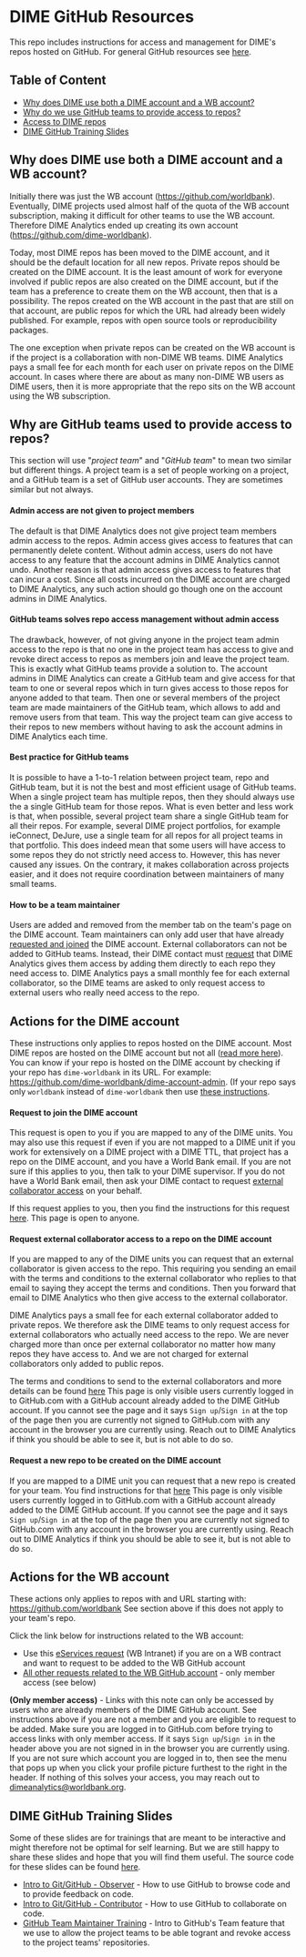 # DIME GitHub Resources

This repo includes instructions for access and management
for DIME's repos hosted on GitHub.
For general GitHub resources see [here](https://osf.io/e54gy/).

## Table of Content

* [Why does DIME use both a DIME account and a WB account?](#why-does-dime-use-both-a-dime-account-and-a-wb-account)
* [Why do we use GitHub teams to provide access to repos?](#why-does-dime-use-both-a-dime-account-and-a-wb-account)
* [Access to DIME repos](#actions-for-the-dime-account)
* [DIME GitHub Training Slides](#dime-github-training-slides)

## Why does DIME use both a DIME account and a WB account?

Initially there was just the WB account (https://github.com/worldbank).
Eventually, DIME projects used almost half of the quota
of the WB account subscription,
making it difficult for other teams to use the WB account.
Therefore DIME Analytics ended up
creating its own account (https://github.com/dime-worldbank).

Today, most DIME repos has been moved to the DIME account,
and it should be the default location for all new repos.
Private repos should be created on the DIME account.
It is the least amount of work for everyone involved if public repos
are also created on the DIME account,
but if the team has a preference to create them on the WB account,
then that is a possibility.
The repos created on the WB account in the past that are still on that account,
are public repos for which the URL had already been widely published.
For example, repos with open source tools or reproducibility packages.

The one exception when private repos can be created on the WB account
is if the project is a collaboration with non-DIME WB teams.
DIME Analytics pays a small fee for each month for each user
on private repos on the DIME account.
In cases where there are about as many non-DIME WB users as DIME users,
then it is more appropriate that the repo
sits on the WB account using the WB subscription.

## Why are GitHub teams used to provide access to repos?

This section will use "_project team_" and "_GitHub team_"
to mean two similar but different things.
A project team is a set of people working on a project,
and a GitHub team is a set of GitHub user accounts.
They are sometimes similar but not always.

#### Admin access are not given to project members

The default is that DIME Analytics does not
give project team members admin access to the repos.
Admin access gives access to features that can permanently delete content.
Without admin access, users do not have access to any feature that
the account admins in DIME Analytics cannot undo.
Another reason is that admin access gives access
to features that can incur a cost.
Since all costs incurred on the DIME account are charged to DIME Analytics,
any such action should go though one on the account admins in DIME Analytics.

#### GitHub teams solves repo access management without admin access

The drawback, however, of not giving anyone in the project team
admin access to the repo is that no one in the project team has access to
give and revoke direct access to repos
as members join and leave the project team.
This is exactly what GitHub teams provide a solution to.
The account admins in DIME Analytics can create a GitHub team and
give access for that team to one or several repos
which in turn gives access to those repos for anyone added to that team.
Then one or several members of the project team
are made maintainers of the GitHub team,
which allows to add and remove users from that team.
This way the project team can give access to their repos to new members
without having to ask the account admins in DIME Analytics each time.

#### Best practice for GitHub teams

It is possible to have a 1-to-1 relation
between project team, repo and GitHub team,
but it is not the best and most efficient usage of GitHub teams.
When a single project team has multiple repos,
then they should always use the a single GitHub team for those repos.
What is even better and less work is that, when possible,
several project team share a single GitHub team for all their repos.
For example, several DIME project portfolios, for example ieConnect, DeJure,
use a single team for all repos for all project teams in that portfolio.
This does indeed mean that some users will have access
to some repos they do not strictly need access to.
However, this has never caused any issues.
On the contrary, it makes collaboration across projects easier,
and it does not require coordination between maintainers of many small teams.

#### How to be a team maintainer

Users are added and removed from the member tab
on the team's page on the DIME account.
Team maintainers can only add user that have already
[requested and joined](#actions-for-the-dime-account) the DIME account.
External collaborators can not be added to GitHub teams.
Instead, their DIME contact must [request](#actions-for-the-dime-account)
that DIME Analytics gives them access
by adding them directly to each repo they need access to.
DIME Analytics pays a small monthly fee for each external collaborator,
so the DIME teams are asked to only request access to external users
who really need access to the repo.

## Actions for the DIME account

These instructions only applies to repos hosted on the DIME account.
Most DIME repos are hosted on the DIME account but not all
([read more here](#why-does-dime-use-both-the-dime-account-and-the-wb-account)).
You can know if your repo is hosted on the DIME account by checking
if your repo has `dime-worldbank` in its URL.
For example: https://github.com/dime-worldbank/dime-account-admin.
(If your repo says only `worldbank` instead of `dime-worldbank` then use
[these instructions](#actions-for-the-wb-account).

#### Request to join the DIME account

This request is open to you if you are mapped to any of the DIME units.
You may also use this request if even if you are not mapped to a DIME unit if
you work for extensively on a DIME project with a DIME TTL,
that project has a repo on the DIME account,
and you have a World Bank email.
If you are not sure if this applies to you, then talk to your DIME supervisor.
If you do not have a World Bank email, then ask your DIME contact to request
[external collaborator access](#request-external-collaborator-access-to-a-repo-on-the-dime-account)
on your behalf.

If this request applies to you, then you find the instructions for this request
[here](https://github.com/dime-worldbank/dime-account-admin/blob/main/instructions/request-access-dime-org.md).
This page is open to anyone.

#### Request external collaborator access to a repo on the DIME account

If you are mapped to any of the DIME units you can request that
an external collaborator is given access to the repo.
This requiring you sending an email with the terms and conditions
to the external collaborator who replies
to that email to saying they accept the terms and conditions.
Then you forward that email to DIME Analytics who then
give access to the external collaborator.

DIME Analytics pays a small fee for
each external collaborator added to private repos.
We therefore ask the DIME teams to only request access
for external collaborators who actually need access to the repo.
We are never charged more than once per external collaborator
no matter how many repos they have access to.
And we are not charged for external collaborators only added to public repos.

The terms and conditions to send to the external collaborators
and more details can be found
[here](https://github.com/dime-worldbank/dime-account-admin-private/blob/main/instructions/add-external-collaborator-dime-org.md)
This page is only visible users currently logged in to GitHub.com
with a GitHub account already added to the DIME GitHub account.
If you cannot see the page and it says `Sign up`/`Sign in` at
the top of the page then you are currently not signed to GitHub.com
with any account in the browser you are currently using. 
Reach out to DIME Analytics if think you should be able to see it,
but is not able to do so.

#### Request a new repo to be created on the DIME account

If you are mapped to a DIME unit you can request that
a new repo is created for your team. You find instructions for that
[here](https://github.com/dime-worldbank/dime-account-admin-private/blob/main/instructions/request-new-repo-dime-org.md)
This page is only visible users currently logged in to GitHub.com
with a GitHub account already added to the DIME GitHub account.
If you cannot see the page and it says `Sign up`/`Sign in` at
the top of the page then you are currently not signed to GitHub.com
with any account in the browser you are currently using.
Reach out to DIME Analytics if think you should be able to see it,
but is not able to do so.

## Actions for the WB account

These actions only applies to repos with and URL starting with: https://github.com/worldbank
See section above if this does not apply to your team's repo.

Click the link below for instructions related to the WB account:

* Use this [eServices request](https://worldbankgroup.service-now.com/wbg?id=wbg_sc_catalog&sys_id=910e1739db1a54903c5960ab13961912) (WB Intranet) if you are on a WB contract and want to request to be added to the WB GitHub account
* [All other requests related to the WB GitHub account](https://github.com/dime-worldbank/dime-account-admin-private/blob/main/instructions/wb-github-account.md)  - only member access (see below)

**(Only member access)** - Links with this note can only be accessed by users who are already members of the DIME GitHub account. 
See instructions above if you are not a member and you are eligible to request to be added. 
Make sure you are logged in to GitHub.com before trying to access links with only member access. 
If it says `Sign up`/`Sign in` in the header above you are not signed in in the browser you are currently using. 
If you are not sure which account you are logged in to, 
then see the menu that pops up when you click your profile picture furthest to the right in the header. 
If nothing of this solves your access, you may reach out to dimeanalytics@worldbank.org.

## DIME GitHub Training Slides

Some of these slides are for trainings that are meant to be interactive and might therefore not be optimal for self learning. But we are still happy to share these slides and hope that you will find them useful. The source code for these slides can be found [here](https://github.com/worldbank/dime-github-trainings/tree/main/GitHub-trainings).

* [Intro to Git/GitHub - Observer](https://osf.io/a2htb/) - How to use GitHub to browse code and to provide feedback on code.
* [Intro to Git/GitHub - Contributor](https://osf.io/2mz4j/) - How to use GitHub to collaborate on code.
* [GitHub Team Maintainer Training](https://osf.io/arpyc/) - Intro to GitHub's Team feature that we use to allow the project teams to be able togrant and revoke access to the project teams' repositories.
